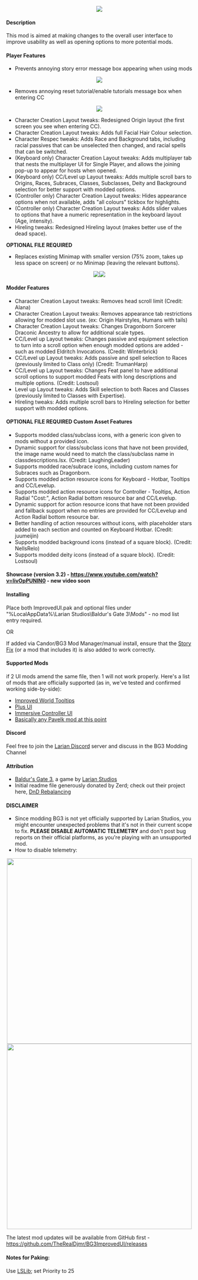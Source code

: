 
<p align="middle">
  <img src="https://i.imgur.com/6Zso95t.png"> 
</p>

#### Description
This mod is aimed at making changes to the overall user interface to improve usability as well as opening options to more potential mods.

#### Player Features
- Prevents annoying story error message box appearing when using mods
<p float="left" align="middle">
  <img src="https://i.imgur.com/dm5CsPu.png">
</p>

- Removes annoying reset tutorial/enable tutorials message box when entering CC
<p float="left" align="middle">
  <img src="https://i.imgur.com/piE3sv3.jpg">
</p>

- Character Creation Layout tweaks: Redesigned Origin layout (the first screen you see when entering CC).
- Character Creation Layout tweaks: Adds full Facial Hair Colour selection.
- Character Respec tweaks: Adds Race and Background tabs, including racial passives that can be unselected then changed, and racial spells that can be switched.
- (Keyboard only) Character Creation Layout tweaks: Adds multiplayer tab that nests the multiplayer UI for Single Player, and allows the joining pop-up to appear for hosts when opened.
- (Keyboard only) CC/Level up Layout tweaks: Adds multiple scroll bars to Origins, Races, Subraces, Classes, Subclasses, Deity and Background selection for better support with modded options.
- (Controller only) Character Creation Layout tweaks: Hides appearance options when not available, adds "all colours" tickbox for highlights.
- (Controller only) Character Creation Layout tweaks: Adds slider values to options that have a numeric representation in the keyboard layout (Age, intensity).
- Hireling tweaks: Redesigned Hireling layout (makes better use of the dead space).

<b>OPTIONAL FILE REQUIRED</b>
- Replaces existing Minimap with smaller version (75% zoom, takes up less space on screen) or no Minimap (leaving the relevant buttons).
<p float="left" align="middle">
  <img src="https://i.imgur.com/cMii97G.jpg"><img src="https://i.imgur.com/hElvnJR.jpg">
</p>

#### Modder Features
- Character Creation Layout tweaks: Removes head scroll limit (Credit: Alana)
- Character Creation Layout tweaks: Removes appearance tab restrictions allowing for modded slot use. (ex: Origin Hairstyles, Humans with tails)
- Character Creation Layout tweaks: Changes Dragonborn Sorcerer Draconic Ancestry to allow for additional scale types.
- CC/Level up Layout tweaks: Changes passive and equipment selection to turn into a scroll option when enough modded options are added - such as modded Eldritch Invocations. (Credit: Winterbrick)
- CC/Level up Layout tweaks: Adds passive and spell selection to Races (previously limited to Class only) (Credit: TrumanHarp)
- CC/Level up Layout tweaks: Changes Feat panel to have additional scroll options to support modded Feats with long descriptions and multiple options. (Credit: Lostsoul)
- Level up Layout tweaks: Adds Skill selection to both Races and Classes (previously limited to Classes with Expertise).
- Hireling tweaks: Adds multiple scroll bars to Hireling selection for better support with modded options.

#### <b>OPTIONAL FILE REQUIRED</b> Custom Asset Features 
- Supports modded class/subclass icons, with a generic icon given to mods without a provided icon.
- Dynamic support for class/subclass icons that have not been provided, the image name would need to match the class/subclass name in classdescriptions.lsx. (Credit: LaughingLeader)
- Supports modded race/subrace icons, including custom names for Subraces such as Dragonborn.
- Supports modded action resource icons for Keyboard - Hotbar, Tooltips and CC/Levelup.
- Supports modded action resource icons for Controller - Tooltips, Action Radial "Cost:", Action Radial bottom resource bar and CC/Levelup.
- Dynamic support for action resource icons that have not been provided and fallback support when no entries are provided for CC/Levelup and Action Radial bottom resource bar.
- Better handling of action resources without icons, with placeholder stars added to each section and counted on Keyboard Hotbar. (Credit: juumeijin)
- Supports modded background icons (instead of a square block). (Credit: NellsRelo)
- Supports modded deity icons (instead of a square block). (Credit: Lostsoul)

#### Showcase (version 3.2) - https://www.youtube.com/watch?v=livOpPUNIN0 - new video soon

#### Installing 
Place both ImprovedUI.pak and optional files under "%LocalAppData%\Larian Studios\Baldur's Gate 3\Mods" - no mod list entry required.

OR

If added via Candor/BG3 Mod Manager/manual install, ensure that the [Story Fix](https://www.nexusmods.com/baldursgate3/mods/141) (or a mod that includes it) is also added to work correctly.

#### Supported Mods
if 2 UI mods amend the same file, then 1 will not work properly. Here's a list of mods that are officially supported (as in, we've tested and confirmed working side-by-side):

- [Improved World Tooltips](https://www.nexusmods.com/baldursgate3/mods/5342)
- [Plus UI](https://www.nexusmods.com/baldursgate3/mods/4273)
- [Immersive Controller UI](https://www.nexusmods.com/baldursgate3/mods/4925)
- [Basically any Pavelk mod at this point](https://www.nexusmods.com/baldursgate3/mods/2031)

#### Discord
Feel free to join the [Larian Discord](https://discord.com/invite/larianstudios) server and discuss in the BG3 Modding Channel

#### Attribution
- [Baldur's Gate 3](https://store.steampowered.com/app/1086940/Baldurs_Gate_3/), a game by [Larian Studios](http://larian.com/)
- Initial readme file generously donated by Zerd; check out their project here, [DnD Rebalancing](https://github.com/ZerdBG3/DnD-Rebalancing/)  

#### DISCLAIMER
- Since modding BG3 is not yet officially supported by Larian Studios, you might encounter unexpected problems that it's not in their current scope to fix. **PLEASE DISABLE AUTOMATIC TELEMETRY** and don't post bug reports on their official platforms, as you're playing with an unsupported mod.
- How to disable telemetry:  
<p float="left" align="middle">
  <img src="https://i.imgur.com/8BSSPiW.png" width="500">
  <img src="https://i.imgur.com/huTu79h.png" width="500">
</p>

The latest mod updates will be available from GitHub first - https://github.com/TheRealDjmr/BG3ImprovedUI/releases

#### Notes for Paking:
Use [LSLib](https://github.com/Norbyte/lslib); set Priority to 25
